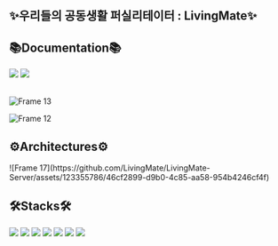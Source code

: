 <div>
	<h2>✨우리들의 공동생활 퍼실리테이터 : LivingMate✨</h2>
</div>

<div>
  <h2>📚Documentation📚</h2>
  <a href="https://disco-orca-7f4.notion.site/API-293e91b3d2564fe8a40cd710a6e50a4a"><img src="https://img.shields.io/badge/API_Doc-%23000000?style=flat-square&logo=notion&logoColor=white&link=https%3A%2F%2Fdisco-orca-7f4.notion.site%2FAPI-293e91b3d2564fe8a40cd710a6e50a4a%3Fpvs%3D4"></a>
<a href="https://chill-hellebore-048.notion.site/LivingMate-ERD-92817655490d49e19884f848dd343750?pvs=4"><img src="https://img.shields.io/badge/DB%20ERD-%23000000?style=flat-square&logo=notion&logoColor=white&link=https%3A%2F%2Fchill-hellebore-048.notion.site%2FLivingMate-ERD-92817655490d49e19884f848dd343750%3Fpvs%3D4"></a>
</div>
<br>

![Frame 13](https://github.com/LivingMate/LivingMate-Server/assets/123355786/ca15e1b2-8840-4737-9c3b-544b232163d7)

![Frame 12](https://github.com/LivingMate/LivingMate-Server/assets/123355786/d08da1f5-1ba3-466c-9982-c2c77f6fcad1)

<h2>⚙️Architectures⚙️</h2>
![Frame 17](https://github.com/LivingMate/LivingMate-Server/assets/123355786/46cf2899-d9b0-4c85-aa58-954b4246cf4f)


<div>
  <h2>🛠Stacks🛠</h2>
  <img src="https://img.shields.io/badge/nodeJs-%23339933?style=flat-square&logo=nodedotjs&logoColor=white">
  <img src="https://img.shields.io/badge/MySQL-%234479A1?style=flat-square&logo=mysql&logoColor=white">
  <img src="https://img.shields.io/badge/TypeScript-%233178C6?style=flat-square&logo=typescript&logoColor=white">
  <img src="https://img.shields.io/badge/Prisma-%232D3748?style=flat-square&logo=prisma&logoColor=white">
  <img src="https://img.shields.io/badge/PM2-%232B037A?style=flat-square&logo=pm2&logoColor=white">
  <img src="https://img.shields.io/badge/EC2-%23FF9900?style=flat-square&logo=amazonec2&logoColor=white">
  <img src="https://img.shields.io/badge/RDS-%23527FFF?style=flat-square&logo=amazonrds&logoColor=white">
</div>



